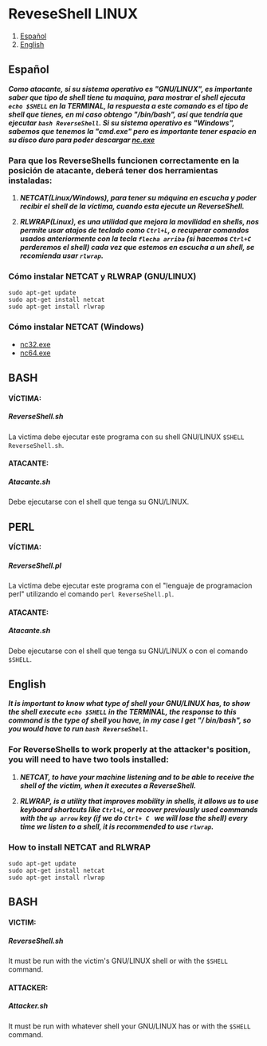 # ReveseShell LINUX

1. [Español](https://github.com/DumuziT/ReveseShell#Español)
2. [English](https://github.com/DumuziT/ReveseShell#English)

## Español

***Como atacante, si su sistema operativo es "GNU/LINUX", es importante saber que tipo de shell tiene tu maquina, para mostrar el shell ejecuta `echo $SHELL` en la TERMINAL, la respuesta a este comando es el tipo de shell que tienes, en mi caso obtengo "/bin/bash", así que tendría que ejecutar `bash ReverseShell`. Si su sistema operativo es "Windows", sabemos que tenemos la "cmd.exe" pero es importante tener espacio en su disco duro para poder descargar [nc.exe](https://github.com/int0x33/nc.exe/)***

### **Para que los ReverseShells funcionen correctamente en la posición de atacante, deberá tener dos herramientas instaladas:**

1. ***NETCAT(Linux/Windows), para tener su máquina en escucha y poder recibir el shell de la víctima, cuando esta ejecute un ReverseShell.***

2. ***RLWRAP(Linux), es una utilidad que mejora la movilidad en shells, nos permite usar atajos de teclado como `Ctrl+L`, o recuperar comandos usados anteriormente con la tecla `flecha arriba` (si hacemos `Ctrl+C ` perderemos el shell) cada vez que estemos en escucha a un shell, se recomienda usar `rlwrap`.***

### Cómo instalar NETCAT y RLWRAP (GNU/LINUX)
```
sudo apt-get update
sudo apt-get install netcat
sudo apt-get install rlwrap
```
### Cómo instalar NETCAT (Windows)
- [nc32.exe](https://github.com/int0x33/nc.exe/blob/master/nc.exe)
- [nc64.exe](https://github.com/int0x33/nc.exe/blob/master/nc64.exe)

## BASH

#### VÍCTIMA:
##### ReverseShell.sh
La victima debe ejecutar este programa con su shell GNU/LINUX `$SHELL ReverseShell.sh`.

#### ATACANTE:
##### Atacante.sh
Debe ejecutarse con el shell que tenga su GNU/LINUX.


## PERL

#### VÍCTIMA:
##### ReverseShell.pl
La victima debe ejecutar este programa con el "lenguaje de programacion perl" utilizando el comando `perl ReverseShell.pl`.

#### ATACANTE:
##### Atacante.sh
Debe ejecutarse con el shell que tenga su GNU/LINUX o con el comando `$SHELL`.




## English

***It is important to know what type of shell your GNU/LINUX has, to show the shell execute `echo $SHELL` in the TERMINAL, the response to this command is the type of shell you have, in my case I get "/ bin/bash", so you would have to run `bash ReverseShell`.***

### **For ReverseShells to work properly at the attacker's position, you will need to have two tools installed:**

1. ***NETCAT, to have your machine listening and to be able to receive the shell of the victim, when it executes a ReverseShell.***

2. ***RLWRAP, is a utility that improves mobility in shells, it allows us to use keyboard shortcuts like `Ctrl+L`, or recover previously used commands with the `up arrow` key (if we do `Ctrl+ C ` we will lose the shell) every time we listen to a shell, it is recommended to use `rlwrap`.***

### How to install NETCAT and RLWRAP
```
sudo apt-get update
sudo apt-get install netcat
sudo apt-get install rlwrap
```

## BASH

#### VICTIM:
##### ReverseShell.sh
It must be run with the victim's GNU/LINUX shell or with the `$SHELL` command.

#### ATTACKER:
##### Attacker.sh
It must be run with whatever shell your GNU/LINUX has or with the `$SHELL` command.
